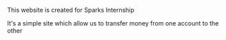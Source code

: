 This website is created for Sparks Internship	

It's a simple site which allow us to transfer money from one account to the other
